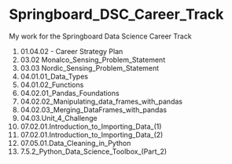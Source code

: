 # Springboard_DSC_Career_Track

My work for the Springboard Data Science Career Track

<ol><li>01.04.02 - Career Strategy Plan</li>
<li>03.02 Monalco_Sensing_Problem_Statement</li>
<li>03.03 Nordic_Sensing_Problem_Statement</li>
<li>04.01.01_Data_Types</li>
<li>04.01.02_Functions</li>
<li>04.02.01_Pandas_Foundations</li>
<li>04.02.02_Manipulating_data_frames_with_pandas</li>
<li>04.02.03_Merging_DataFrames_with_pandas</li>
<li>04.03.Unit_4_Challenge</li>
<li>07.02.01.Introduction_to_Importing_Data_(1)</li>
<li>07.02.01.Introduction_to_Importing_Data_(2)</li>
<li>07.05.01.Data_Cleaning_in_Python</li>
<li>7.5.2_Python_Data_Science_Toolbox_(Part_2)</li></ol>

